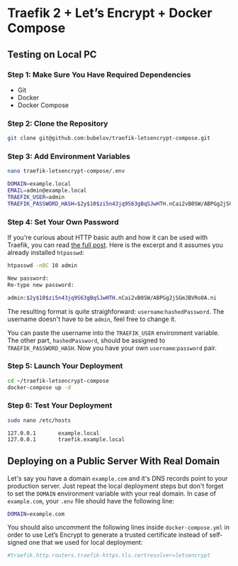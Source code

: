 # Traefik 2 + Let’s Encrypt + Docker Compose 

## Testing on Local PC

### Step 1: Make Sure You Have Required Dependencies

- Git
- Docker
- Docker Compose


### Step 2: Clone the Repository

```bash
git clone git@github.com:bubelov/traefik-letsencrypt-compose.git
```

### Step 3: Add Environment Variables

```bash
nano traefik-letsencrypt-compose/.env
```

```bash
DOMAIN=example.local
EMAIL=admin@example.local
TRAEFIK_USER=admin
TRAEFIK_PASSWORD_HASH=$2y$10$zi5n43jq9S63gBqSJwHTH.nCai2vB0SW/ABPGg2jSGmJBVRo0A.ni # admin
```

### Step 4: Set Your Own Password

If you're curious about HTTP basic auth and how it can be used with Traefik, you can read [the full post](https://bubelov.com/blog/basic-auth-reverse-proxy/). Here is the excerpt and it assumes you already installed `htpasswd`:

```bash
htpasswd -nBC 10 admin

New password:
Re-type new password:

admin:$2y$10$zi5n43jq9S63gBqSJwHTH.nCai2vB0SW/ABPGg2jSGmJBVRo0A.ni
```

The resulting format is quite straighforward: `username`:`hashedPassword`. The username doesn't have to be `admin`, feel free to change it.

You can paste the username into the `TRAEFIK_USER` environment variable. The other part, `hashedPassword`, should be assigned to `TRAEFIK_PASSWORD_HASH`. Now you have your own `username`:`password` pair.

### Step 5: Launch Your Deployment

```bash
cd ~/traefik-letsencrypt-compose
docker-compose up -d
```

### Step 6: Test Your Deployment

```bash
sudo nano /etc/hosts
```

```
127.0.0.1       example.local
127.0.0.1       traefik.example.local
```

## Deploying on a Public Server With Real Domain

Let's say you have a domain `example.com` and it's DNS records point to your production server. Just repeat the local deployment steps but don't forget to set the `DOMAIN` environment variable with your real domain. In case of `example.com`, your `.env` file should have the following line:

```bash
DOMAIN=example.com
```

You should also uncomment the following lines inside `docker-compose.yml` in order to use Let’s Encrypt to generate a trusted certificate instead of self-signed one that we used for local deployment:

```bash
#traefik.http.routers.traefik-https.tls.certresolver=letsencrypt
```

